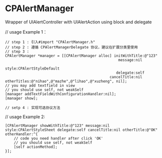 # CPAlertManager
Wrapper of UIAlertController with  UIAlertAction using block and delegate

// usage Example 1：

    // step 1 : 引入#import "CPAlertManager.h"
    // step 2 : 遵循 CPAlertManagerDelegate 协议，建议在扩展分类里使用
    // step 3 :
    CPAlertManager *manager = [[CPAlertManager alloc] initWithTitle:@"123"
                                                        message:nil
                                                          style:CPAlertStyleDefault
                                                       delegate:self
                                                    cancelTitle:nil otherTitles:@"nihao",@"mazhe",@"lihao",@"xuzheng", nil];
    // you may add textfield in view
    // you should use self, not weakSelf
    [manager addTextFieldWithConfigurationHandler:nil];
    [manager show];
    
    // setp 4 : 实现可选协议方法
    
// usage Example 2:
    
    [CPAlertManager showWithTitle:@"123" message:nil style:CPAlertStyleSheet delegate:self cancelTitle:nil otherTitle:@"OK" otherHandler:^{
        // code you need handler after click 'OK'
        // you should use self, not weakSelf
        [self actionMethod];
    }];
